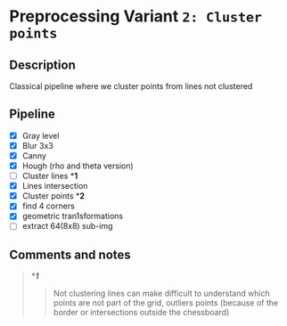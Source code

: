 # Preprocessing Variant `2: Cluster points`

## Description
Classical pipeline where we cluster points from lines not clustered 

## Pipeline
- [x] Gray level
- [x] Blur 3x3
- [x] Canny
- [x] Hough (rho and theta version)
- [ ] Cluster lines ***1**
- [x] Lines intersection
- [x] Cluster points ***2**
- [x] find 4 corners
- [x] geometric tran1sformations
- [ ] extract 64(8x8) sub-img  

## Comments and notes
> ****1***
>> Not clustering lines can make difficult to understand which points are 
>> not part of the grid, outliers points (because of the border or 
>> intersections outside the chessboard)